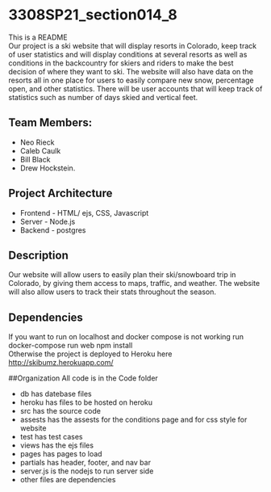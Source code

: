# 3308SP21_section014_8
This is a README  
Our project is a ski website that will display resorts in Colorado, keep track of user statistics and will display conditions at several resorts as well as conditions in the backcountry for skiers and riders to make the best decision of where they want to ski. The website will also have data on the resorts all in one place for users to easily compare new snow, percentage open, and other statistics. There will be user accounts that will keep track of statistics such as number of days skied and vertical feet. 

## Team Members: 

- Neo Rieck
- Caleb Caulk
- Bill Black
- Drew Hockstein.

## Project Architecture

- Frontend - HTML/ ejs, CSS, Javascript
- Server - Node.js
- Backend - postgres

## Description
Our website will allow users to easily plan their ski/snowboard trip in Colorado, by giving them access to maps, traffic, and weather. The website will also allow users to track their stats throughout the season. 

## Dependencies  
If you want to run on localhost and docker compose is not working run
docker-compose run web npm install  
Otherwise the project is deployed to Heroku here  
http://skibumz.herokuapp.com/   

##Organization 
All code is in the Code folder  
- db has datebase files  
- heroku has files to be hosted on heroku  
- src has the source code  
 - assests has the assests for the conditions page and for css style for website  
 - test has test cases  
 - views has the ejs files  
  - pages has pages to load  
  - partials has header, footer, and nav bar  
 - server.js is the nodejs to run server side  
- other files are dependencies  


